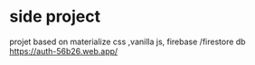 # side project
projet based on materialize css ,vanilla js, firebase /firestore db
https://auth-56b26.web.app/
